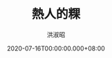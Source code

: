 ---
issue: 386
title: 熱人的粿
author: 洪淑昭
date: 2020-07-16T00:00:00.000+08:00
topic: 懷想
difficulty: 2
wikidata: Q131449186
wikidata_link: https://www.wikidata.org/wiki/Q131449186
---